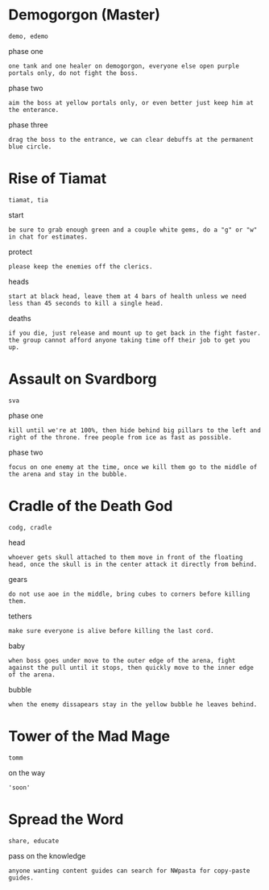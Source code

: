 # **Demogorgon (Master)**
`demo, edemo`

phase one
```
one tank and one healer on demogorgon, everyone else open purple portals only, do not fight the boss.
```
phase two
```
aim the boss at yellow portals only, or even better just keep him at the enterance.
```
phase three
```
drag the boss to the entrance, we can clear debuffs at the permanent blue circle.
```

# **Rise of Tiamat**
`tiamat, tia`

start
```
be sure to grab enough green and a couple white gems, do a "g" or "w" in chat for estimates.
```
protect
```
please keep the enemies off the clerics.
```
heads
```
start at black head, leave them at 4 bars of health unless we need less than 45 seconds to kill a single head.
```
deaths
```
if you die, just release and mount up to get back in the fight faster. the group cannot afford anyone taking time off their job to get you up.
```

# **Assault on Svardborg**
`sva`

phase one
```
kill until we're at 100%, then hide behind big pillars to the left and right of the throne. free people from ice as fast as possible.
```
phase two
```
focus on one enemy at the time, once we kill them go to the middle of the arena and stay in the bubble.
```

# **Cradle of the Death God**
`codg, cradle`

head
```
whoever gets skull attached to them move in front of the floating head, once the skull is in the center attack it directly from behind.
```
gears
```
do not use aoe in the middle, bring cubes to corners before killing them.
```
tethers
```
make sure everyone is alive before killing the last cord.
```
baby
```
when boss goes under move to the outer edge of the arena, fight against the pull until it stops, then quickly move to the inner edge of the arena.
```
bubble
```
when the enemy dissapears stay in the yellow bubble he leaves behind.
```

# **Tower of the Mad Mage**
`tomm`

on the way
```
'soon'
```

# **Spread the Word**
`share, educate`

pass on the knowledge
```
anyone wanting content guides can search for NWpasta for copy-paste guides.
```
